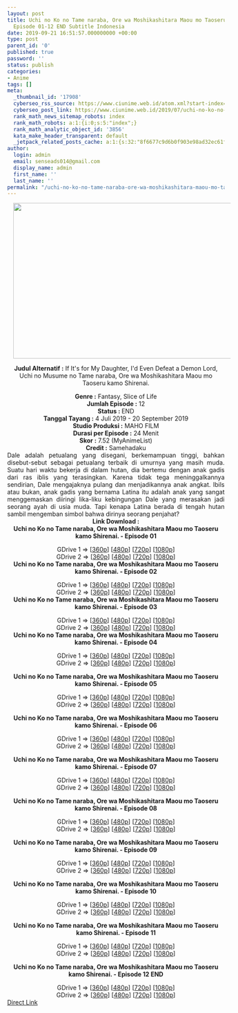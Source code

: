 ```yaml
---
layout: post
title: Uchi no Ko no Tame naraba, Ore wa Moshikashitara Maou mo Taoseru kamo Shirenai.
  Episode 01-12 END Subtitle Indonesia
date: 2019-09-21 16:51:57.000000000 +00:00
type: post
parent_id: '0'
published: true
password: ''
status: publish
categories:
- Anime
tags: []
meta:
  _thumbnail_id: '17908'
  cyberseo_rss_source: https://www.ciunime.web.id/atom.xml?start-index=3001&max-results=150
  cyberseo_post_link: https://www.ciunime.web.id/2019/07/uchi-no-ko-no-tame-naraba-ore-wa.html
  rank_math_news_sitemap_robots: index
  rank_math_robots: a:1:{i:0;s:5:"index";}
  rank_math_analytic_object_id: '3856'
  kata_make_header_transparent: default
  _jetpack_related_posts_cache: a:1:{s:32:"8f6677c9d6b0f903e98ad32ec61f8deb";a:2:{s:7:"expires";i:1651073916;s:7:"payload";a:0:{}}}
author:
  login: admin
  email: senseads014@gmail.com
  display_name: admin
  first_name: ''
  last_name: ''
permalink: "/uchi-no-ko-no-tame-naraba-ore-wa-moshikashitara-maou-mo-taoseru-kamo-shirenai-episode-01-12-end-subtitle-indonesia/"
---
```

<div style="text-align: center;">
<div style="text-align: left;">
<div class="separator" style="clear: both; text-align: center;"><a href="https://1.bp.blogspot.com/-BmKIdbH3FUY/XR73Ck9KzDI/AAAAAAAAa9Q/7uh6D7xP1xkV2Vpsl6svhTSBC3swsZpxwCLcBGAs/s1600/Uchi%2Bno%2BKo%2Bno%2BTame%2Bnaraba%252C%2BOre%2Bwa%2BMoshikashitara%2BMaou%2Bmo%2BTaoseru%2Bkamo%2BShirenai..jpg" imageanchor="1" style="margin-left: 1em; margin-right: 1em;"><img border="0" data-original-height="720" data-original-width="1280" height="360" src="{{ site.baseurl }}/assets/2019/09/Uchi%2Bno%2BKo%2Bno%2BTame%2Bnaraba%252C%2BOre%2Bwa%2BMoshikashitara%2BMaou%2Bmo%2BTaoseru%2Bkamo%2BShirenai..jpg" width="640" /></a></div>
<p></div>
<p><b>Judul</b><b><b> Alternatif</b> :</b> If It's for My Daughter, I'd Even Defeat a Demon Lord, Uchi no Musume no Tame naraba, Ore wa Moshikashitara Maou mo Taoseru kamo Shirenai.</div>
<div style="text-align: center;"><b><b>Genre :</b></b> Fantasy, Slice of Life</div>
<div style="text-align: center;"><b>Jumlah Episode :</b> 12<br /><b>Status : </b>END<br /><b>Tanggal Tayang :</b> 4 Juli 2019 - 20 September 2019<br /><b>Studio Produksi :</b> MAHO FILM<br /><b>Durasi per Episode :</b> 24 Menit</div>
<div style="text-align: center;"><b>Skor :</b> 7.52 (MyAnimeList)<br /><b>Credit :</b> Samehadaku</div>
<div style="text-align: center;"></div>
<div style="text-align: justify;">Dale adalah petualang yang disegani, berkemampuan tinggi, bahkan disebut-sebut sebagai petualang terbaik di umurnya yang masih muda. Suatu hari waktu bekerja di dalam hutan, dia bertemu dengan anak gadis dari ras iblis yang terasingkan. Karena tidak tega meninggalkannya sendirian, Dale mengajaknya pulang dan menjadikannya anak angkat. Ibils atau bukan, anak gadis yang bernama Latina itu adalah anak yang sangat menggemaskan diiringi lika-liku kebingungan Dale yang merasakan jadi seorang ayah di usia muda. Tapi kenapa Latina berada di tengah hutan sambil mengemban simbol bahwa dirinya seorang penjahat?</div>
<div style="text-align: justify;"></div>
<div style="text-align: justify;"></div>
<div style="text-align: center;"><b>Link Download :</b></div>
<div style="text-align: center;"><b>Uchi no Ko no Tame naraba, Ore wa Moshikashitara Maou mo Taoseru kamo Shirenai. - Episode 01</b></p>
<div style="text-align: center;">GDrive 1 =&gt; [<a href="https://drive.google.com/file/d/1P7up0P_oPItlbQCzaZGNE7YMhEFxonWA/view" target="_blank" rel="noopener">360p</a>] [<a href="https://drive.google.com/file/d/19i7hkzeoHKQQueUOTa-jkRB3jsTw-x1j/view" target="_blank" rel="noopener">480p</a>] [<a href="https://drive.google.com/file/d/1BcoVf3xJHywdQ_bJWDd6yMCzHia9NWjn/view" target="_blank" rel="noopener">720p</a>] [<a href="https://drive.google.com/file/d/1XtjUTard90A_OdqwZPVGDF4SDlRpbBKa/view" target="_blank" rel="noopener">1080p</a>]<br />GDrive 2 =&gt; [<a href="https://drive.google.com/file/d/1ysu_oT7PGhjjML5RakIMsl91Rl2jlWMs/view" target="_blank" rel="noopener">360p</a>] [<a href="https://drive.google.com/file/d/1J9oU3x3wuIxz_mCuoOLTDWjhOxy9Ebd9/view" target="_blank" rel="noopener">480p</a>] [<a href="https://drive.google.com/file/d/1eu1bWU-apE-cYnKIVWR86VwSDUCsWSJ3/view" target="_blank" rel="noopener">720p</a>] [<a href="https://drive.google.com/file/d/1y7lLOF-2imn-v8-vLK1Lb0XqdbGR2TgF/view" target="_blank" rel="noopener">1080p</a>]
<div style="text-align: center;"><b>Uchi no Ko no Tame naraba, Ore wa Moshikashitara Maou mo Taoseru kamo Shirenai. - Episode 02</b></p>
<div style="text-align: center;">GDrive 1 =&gt; [<a href="https://drive.google.com/file/d/1sI24g29r9zA-xq6hgnhC0KXS118iyPwR/view" target="_blank" rel="noopener">360p</a>] [<a href="https://drive.google.com/file/d/15HjY9eY24T76fUsUeRN4ud1aCiweYlTi/view" target="_blank" rel="noopener">480p</a>] [<a href="https://drive.google.com/file/d/1DbzakWTVgUBUjbg2wYqLtw3-bmOFhW-Z/view" target="_blank" rel="noopener">720p</a>] [<a href="https://drive.google.com/file/d/1-_1IlL65NiqIm3cN_nsulVHg0Z9mupco/view" target="_blank" rel="noopener">1080p</a>]<br />GDrive 2 =&gt; [<a href="https://drive.google.com/file/d/1vkQiDPf-Hy_L7YthJBSIZSNnWo4HkZf8/view" target="_blank" rel="noopener">360p</a>] [<a href="https://drive.google.com/file/d/1Q7fptmekbObM20qML1c4c2s7uAUgk5ZR/view" target="_blank" rel="noopener">480p</a>] [<a href="https://drive.google.com/file/d/1m4PbBBABwRnZLO_PIBeMnGr1XvthUlIn/view" target="_blank" rel="noopener">720p</a>] [<a href="https://drive.google.com/file/d/1gB8j8Y5qCUG6wioBF6CYS4bCJSBZnJNX/view" target="_blank" rel="noopener">1080p</a>]
<div style="text-align: center;"><b>Uchi no Ko no Tame naraba, Ore wa Moshikashitara Maou mo Taoseru kamo Shirenai. - Episode 03</b></p>
<div style="text-align: center;">GDrive 1 =&gt; [<a href="https://drive.google.com/file/d/1YEQU26QcDkxpyVjsasWUdp0xjTLNkaVY/view" target="_blank" rel="noopener">360p</a>] [<a href="https://drive.google.com/file/d/18tfqXbA4CPQXd_hk2zyO1MDw331E8ynf/view" target="_blank" rel="noopener">480p</a>] [<a href="https://drive.google.com/file/d/1LQqgJVte2-d99U4z2Zuqak0qmqY8Yf7t/view" target="_blank" rel="noopener">720p</a>] [<a href="https://drive.google.com/file/d/1kj96yQauyx9X5ED0pdj23lDQLE4T4k4P/view" target="_blank" rel="noopener">1080p</a>]<br />GDrive 2 =&gt; [<a href="https://drive.google.com/file/d/1pvMYNiFgEpDG7Dw3wGq2xTv5kdE9CVBd/view" target="_blank" rel="noopener">360p</a>] [<a href="https://drive.google.com/file/d/1MrcuSV4vL40n_UaezDKgx_waiUR5PZgX/view" target="_blank" rel="noopener">480p</a>] [<a href="https://drive.google.com/file/d/1Sw7Nka0xWR_CmhlxjlGP3i1h7Xb5mC7_/view" target="_blank" rel="noopener">720p</a>] [<a href="https://drive.google.com/file/d/1p_GFhJRe6H8QYoIX4q-j1JHa1iwntV6i/view" target="_blank" rel="noopener">1080p</a>]
<div style="text-align: center;"><b>Uchi no Ko no Tame naraba, Ore wa Moshikashitara Maou mo Taoseru kamo Shirenai. - Episode 04</b></p>
<div style="text-align: center;">GDrive 1 =&gt; [<a href="https://drive.google.com/file/d/1S-nVyAOP1zonHhJPG5DAfUpeHbK61BqQ/view" target="_blank" rel="noopener">360p</a>] [<a href="https://drive.google.com/file/d/1UXgT2E4LpizmMnuFs61oGbpYMtr7KwaT/view" target="_blank" rel="noopener">480p</a>] [<a href="https://drive.google.com/file/d/11RF3LkbcymsCWUp3ZGqmttx2eXvfSmmf/view" target="_blank" rel="noopener">720p</a>] [<a href="https://drive.google.com/file/d/15lR-B5R3uWRaL5lM_eVN6gNQ0_oj8zgi/view" target="_blank" rel="noopener">1080p</a>]<br />GDrive 2 =&gt; [<a href="https://drive.google.com/file/d/1tCyMBXV3iA75I1lIH7eT8J9r6cbwxESe/view" target="_blank" rel="noopener">360p</a>] [<a href="https://drive.google.com/file/d/1Wg8eRCA26fbS6_lRKc_dLh-23pG3tRqG/view" target="_blank" rel="noopener">480p</a>] [<a href="https://drive.google.com/file/d/16rlK12Q1mUKIlr7Ts5jlGsKVY5_u8Cgo/view" target="_blank" rel="noopener">720p</a>] [<a href="https://drive.google.com/file/d/1HTbJBJ7a7xyKtx4xPRuJKKw1FTD77Tf8/view" target="_blank" rel="noopener">1080p</a>]</p>
<p><b>Uchi no Ko no Tame naraba, Ore wa Moshikashitara Maou mo Taoseru kamo Shirenai. - Episode 05</b></p>
<div style="text-align: center;">GDrive 1 =&gt; [<a href="https://drive.google.com/file/d/18S4oXnA0-sehbev-4_2QVTHLF1b-LlNd/view" target="_blank" rel="noopener">360p</a>] [<a href="https://drive.google.com/file/d/1M0yCXyg5veT4xA5mYiNYWkQgDMD4TWVY/view" target="_blank" rel="noopener">480p</a>] [<a href="https://drive.google.com/file/d/170YDppJUjLI8tgihf4G8cSloILWT2kAx/view" target="_blank" rel="noopener">720p</a>] [<a href="https://drive.google.com/file/d/15ZiOQ1U2_s-1SiOVkKWTuGY9h1tsKAEO/view" target="_blank" rel="noopener">1080p</a>]<br />GDrive 2 =&gt; [<a href="https://drive.google.com/file/d/1ZSvxxZ01EW5JLEdpS89g_esehM83hO1a/view" target="_blank" rel="noopener">360p</a>] [<a href="https://drive.google.com/file/d/1VwlwTvfggvU5kPxHfRj3PEu4ziFfUICv/view" target="_blank" rel="noopener">480p</a>] [<a href="https://drive.google.com/file/d/1F2qW-js1VRs74wF-GoCyUYgEqGkkBC_9/view" target="_blank" rel="noopener">720p</a>] [<a href="https://drive.google.com/file/d/1RQ7Nt2M5OjW29XZTX5XgFe0J12Avkcqp/view" target="_blank" rel="noopener">1080p</a>]</p>
<p><b>Uchi no Ko no Tame naraba, Ore wa Moshikashitara Maou mo Taoseru kamo Shirenai. - Episode 06</b></p>
<div style="text-align: center;">GDrive 1 =&gt; [<a href="https://drive.google.com/file/d/1M7_S8wqjE2gaYl0DYQAMMb57o2JZ0nez/view" target="_blank" rel="noopener">360p</a>] [<a href="https://drive.google.com/file/d/1rGonjkjWwai2vvcWxKnLiPNk8RY-H0KF/view" target="_blank" rel="noopener">480p</a>] [<a href="https://drive.google.com/file/d/12uwdf617-4NRUByKj2xf0vJBfWqBuIZf/view" target="_blank" rel="noopener">720p</a>] [<a href="https://drive.google.com/file/d/1SutoA3N2CGJR-uh6SJIto_n23WIZfboy/view" target="_blank" rel="noopener">1080p</a>]<br />GDrive 2 =&gt; [<a href="https://drive.google.com/file/d/1meH8-t46S2p_6JRr7srJs0iiEOdakulU/view" target="_blank" rel="noopener">360p</a>] [<a href="https://drive.google.com/file/d/1xT9xQqSvdUzADuy04bAfPWpR7x_DMb7g/view" target="_blank" rel="noopener">480p</a>] [<a href="https://drive.google.com/file/d/1LTlEYtibHKtGV4RDJtAEn3E6M9eIhjjm/view" target="_blank" rel="noopener">720p</a>] [<a href="https://drive.google.com/file/d/1TlJhxp7YpXzVgmwlw1eoSTLK_USRd0CT/view" target="_blank" rel="noopener">1080p</a>]</p>
<p><b>Uchi no Ko no Tame naraba, Ore wa Moshikashitara Maou mo Taoseru kamo Shirenai. - Episode 07</b></p>
<div style="text-align: center;">GDrive 1 =&gt; [<a href="https://drive.google.com/file/d/1Lp5zxvMH-HUIVmoUM7X7f8sr74YUIgfY/view" target="_blank" rel="noopener">360p</a>] [<a href="https://drive.google.com/file/d/14nvlisT1Ic44gRquCcCBa2JILnSKTaW0/view" target="_blank" rel="noopener">480p</a>] [<a href="https://drive.google.com/file/d/1Y7e3EJZEXy0UcVN7ghI92MEInh4IPH70/view" target="_blank" rel="noopener">720p</a>] [<a href="https://drive.google.com/file/d/1PGzpLflK6ScdayU4di1voZruS53sjwvc/view" target="_blank" rel="noopener">1080p</a>]<br />GDrive 2 =&gt; [<a href="https://drive.google.com/file/d/1nYd7bdphq2OWkvsQdtjcJgMrkyIQWQhc/view" target="_blank" rel="noopener">360p</a>] [<a href="https://drive.google.com/file/d/15zCQGy1gbi02e6sx49-DFI1Pxpxwt0P0/view" target="_blank" rel="noopener">480p</a>] [<a href="https://drive.google.com/file/d/1j3obx9oMbK8Ca1sZ0SdUd4HfTgxEAnE0/view" target="_blank" rel="noopener">720p</a>] [<a href="https://drive.google.com/file/d/1h3hqJDjTqL1BAwtTPlOOuxTg5QUdHDeS/view" target="_blank" rel="noopener">1080p</a>]</p>
<p><b>Uchi no Ko no Tame naraba, Ore wa Moshikashitara Maou mo Taoseru kamo Shirenai. - Episode 08</b></p>
<div style="text-align: center;">GDrive 1 =&gt; [<a href="https://drive.google.com/uc?export=download&amp;id=1FOG7UoYW68h3DDaGwDHXDNefJUMowQ3q" target="_blank" rel="noopener">360p</a>] [<a href="https://drive.google.com/uc?export=download&amp;id=1Ljb22ILiDDzVNwQXlO51Ev_5DgnZ2_qB" target="_blank" rel="noopener">480p</a>] [<a href="https://drive.google.com/uc?export=download&amp;id=113kCjYXsYg900vYFzkh4c5JeMrZQ7f97" target="_blank" rel="noopener">720p</a>] [<a href="https://drive.google.com/uc?export=download&amp;id=17qFdj3-tKyehJJbmSI4OHoOKUx1cG6oL" target="_blank" rel="noopener">1080p</a>]<br />GDrive 2 =&gt; [<a href="https://drive.google.com/uc?export=download&amp;id=1qiBmEXd2PRx25SlF08LuU2Szkd98uE5h" target="_blank" rel="noopener">360p</a>] [<a href="https://drive.google.com/uc?export=download&amp;id=1cSWG3mMobnN6YCL4F8KzWJdFxtzb2Bqi" target="_blank" rel="noopener">480p</a>] [<a href="https://drive.google.com/uc?export=download&amp;id=1nG2vYpBoD6FKw4iAjG1Z82V5NMtgaAqR" target="_blank" rel="noopener">720p</a>] [<a href="https://drive.google.com/uc?export=download&amp;id=1sBMgmd5A007dbhC1rzmHZQNlYFPtzGPG" target="_blank" rel="noopener">1080p</a>]</p>
<p><b>Uchi no Ko no Tame naraba, Ore wa Moshikashitara Maou mo Taoseru kamo Shirenai. - Episode 09</b></p>
<div style="text-align: center;">GDrive 1 =&gt; [<a href="https://drive.google.com/uc?export=download&amp;id=1BFmIS86Ib-zk8SWrNKL77q3voQlKpjKb" target="_blank" rel="noopener">360p</a>] [<a href="https://drive.google.com/uc?export=download&amp;id=1WZ3Al7thWGogFOv3Y89ccHMG0pCV5DNx" target="_blank" rel="noopener">480p</a>] [<a href="https://drive.google.com/uc?export=download&amp;id=1FFnjabjxe-cHcID7Tvswv_4d1KZmgu3x" target="_blank" rel="noopener">720p</a>] [<a href="https://drive.google.com/uc?export=download&amp;id=16nrSBrQupxS_p2IiEL6FOjcrJMxkNrJA" target="_blank" rel="noopener">1080p</a>]<br />GDrive 2 =&gt; [<a href="https://drive.google.com/uc?export=download&amp;id=1RS2ecQypMNUbRfRMoMGNmp0eo3QSbkwa" target="_blank" rel="noopener">360p</a>] [<a href="https://drive.google.com/uc?export=download&amp;id=1bPyiuxZscPUo-a2v470VgpF8T3gNxcZH" target="_blank" rel="noopener">480p</a>] [<a href="https://drive.google.com/uc?export=download&amp;id=1GAgykwiRLEcb-l1Se6haGbtwL1Bu7zVL" target="_blank" rel="noopener">720p</a>] [<a href="https://drive.google.com/uc?export=download&amp;id=17AbgObCE-B8ux0wnT2fpkXV_q-LQaS5N" target="_blank" rel="noopener">1080p</a>]</p>
<p><b>Uchi no Ko no Tame naraba, Ore wa Moshikashitara Maou mo Taoseru kamo Shirenai. - Episode 10</b></p>
<div style="text-align: center;">GDrive 1 =&gt; [<a href="https://drive.google.com/uc?export=download&amp;id=1XG8fGizdaU6fetXnT5FllRDBkBdY3oOt" target="_blank" rel="noopener">360p</a>] [<a href="https://drive.google.com/uc?export=download&amp;id=1aQwa3FEBZ98ROJ_dDHk6luF20Tv61RTQ" target="_blank" rel="noopener">480p</a>] [<a href="https://drive.google.com/uc?export=download&amp;id=17OvwSO45gKG_bqbDzHe8jqXeg_H1Tz-o" target="_blank" rel="noopener">720p</a>] [<a href="https://drive.google.com/uc?export=download&amp;id=1C_a_zffWenMhG1IieQ6ixGRShfONL4j1" target="_blank" rel="noopener">1080p</a>]<br />GDrive 2 =&gt; [<a href="https://drive.google.com/uc?export=download&amp;id=1XG8fGizdaU6fetXnT5FllRDBkBdY3oOt" target="_blank" rel="noopener">360p</a>] [<a href="https://drive.google.com/uc?export=download&amp;id=1aQwa3FEBZ98ROJ_dDHk6luF20Tv61RTQ" target="_blank" rel="noopener">480p</a>] [<a href="https://drive.google.com/uc?export=download&amp;id=17OvwSO45gKG_bqbDzHe8jqXeg_H1Tz-o" target="_blank" rel="noopener">720p</a>] [<a href="https://drive.google.com/uc?export=download&amp;id=1C_a_zffWenMhG1IieQ6ixGRShfONL4j1" target="_blank" rel="noopener">1080p</a>]</p>
<p><b>Uchi no Ko no Tame naraba, Ore wa Moshikashitara Maou mo Taoseru kamo Shirenai. - Episode 11</b></p>
<div style="text-align: center;">GDrive 1 =&gt; [<a href="https://drive.google.com/uc?export=download&amp;id=1-GljS9qN74Oag4vauFC6ORXbTsIxiEJj" target="_blank" rel="noopener">360p</a>] [<a href="https://drive.google.com/uc?export=download&amp;id=1AdvLr50f1LuAEhx1gOnUv8HndcBnmX08" target="_blank" rel="noopener">480p</a>] [<a href="https://drive.google.com/uc?export=download&amp;id=1TYXyESXkUpKtbVcwLC7hVKFVWBPauE4d" target="_blank" rel="noopener">720p</a>] [<a href="https://drive.google.com/uc?export=download&amp;id=1poqVYk01y6NHkzqhBHLS7UcW4nGgscEJ" target="_blank" rel="noopener">1080p</a>]<br />GDrive 2 =&gt; [<a href="https://drive.google.com/uc?export=download&amp;id=1-GljS9qN74Oag4vauFC6ORXbTsIxiEJj" target="_blank" rel="noopener">360p</a>] [<a href="https://drive.google.com/uc?export=download&amp;id=1AdvLr50f1LuAEhx1gOnUv8HndcBnmX08" target="_blank" rel="noopener">480p</a>] [<a href="https://drive.google.com/uc?export=download&amp;id=1TYXyESXkUpKtbVcwLC7hVKFVWBPauE4d" target="_blank" rel="noopener">720p</a>] [<a href="https://drive.google.com/uc?export=download&amp;id=1poqVYk01y6NHkzqhBHLS7UcW4nGgscEJ" target="_blank" rel="noopener">1080p</a>]</p>
<p><b>Uchi no Ko no Tame naraba, Ore wa Moshikashitara Maou mo Taoseru kamo Shirenai. - Episode 12 END</b></p>
<div style="text-align: center;">GDrive 1 =&gt; [<a href="https://drive.google.com/uc?id=1M-rtmFlJc2-d4LOvFEIAgyY9pEGWbjtu" target="_blank" rel="noopener">360p</a>] [<a href="https://drive.google.com/uc?id=1GliBqpjNzp3A9NHdhiRdoUvlF-1aaBQu" target="_blank" rel="noopener">480p</a>] [<a href="https://drive.google.com/uc?id=1iPqP0DgHMq_pK_igQ_aL4ypVPEX5M_gF" target="_blank" rel="noopener">720p</a>] [<a href="https://drive.google.com/uc?id=1jCxYafqov5CZClMqk5fdurtPfDgyL5Df" target="_blank" rel="noopener">1080p</a>]<br />GDrive 2 =&gt; [<a href="https://drive.google.com/uc?id=1M-rtmFlJc2-d4LOvFEIAgyY9pEGWbjtu" target="_blank" rel="noopener">360p</a>] [<a href="https://drive.google.com/uc?id=1GliBqpjNzp3A9NHdhiRdoUvlF-1aaBQu" target="_blank" rel="noopener">480p</a>] [<a href="https://drive.google.com/uc?id=1iPqP0DgHMq_pK_igQ_aL4ypVPEX5M_gF" target="_blank" rel="noopener">720p</a>] [<a href="https://drive.google.com/uc?id=1jCxYafqov5CZClMqk5fdurtPfDgyL5Df" target="_blank" rel="noopener">1080p</a>]</div>
</div>
</div>
</div>
</div>
</div>
</div>
</div>
</div>
</div>
</div>
</div>
</div>
</div>
</div>
</div>
<link rel="stylesheet" href="https://cdnjs.cloudflare.com/ajax/libs/font-awesome/4.7.0/css/font-awesome.min.css" />
<div class="divbtn"> <a href="https://handymansurrender.com/fihup8buzv?key=94550f7ce39444073321dde3b8782f97" class="btn"><i class="fa fa-download"></i> Direct Link</a> </div>
